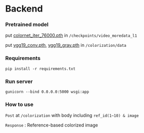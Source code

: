 # Backend
### Pretrained model
put
[colornet_iter_76000.pth](https://drive.google.com/file/d/1OszomA-HnE1ss5hJ1lY40CqJsZJIrJoT/view?usp=sharing)
in `/checkpoints/video_moredata_l1`

put 
[vgg19_conv.pth](https://drive.google.com/file/d/1euCsIqTwc4EOYh-M-r_03gHo03MH6aIy/view?usp=sharing),
[vgg19_gray.pth](https://drive.google.com/file/d/1PO_PIW_hBQTWkxGzNnI0dQnEqdtjXw4D/view?usp=sharing)
in 
`/colorization/data`

### Requirements
`pip install -r requirements.txt`


### Run server

`gunicorn --bind 0.0.0.0:5000 wsgi:app`


### How to use
`Post` at `/colorization` with body including `ref_id(1~10) & image`

`Response` : Reference-based colorized image

